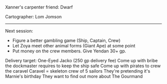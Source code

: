Xanner's carpenter friend: Dwarf

Cartographer:
Lom Jomson

----


Next session:

 * Figure a better gambling game (Ship, Captain, Crew)
 * Let Zoya meet other animal forms (Giant Ape) at some point
 * Put money on the crew members. Give Yendan 30+ gp.

Delivery target: One-Eyed Jacko (250 gp delivery fee)
Come up with bribe the dockmaster requires to keep the ship safe
Come up with pirates to crew the caravel
Caravel = skeleton crew of 5 sailors
They're pretending it's Marnie's birthday
They want to find out more about The Gourmand
